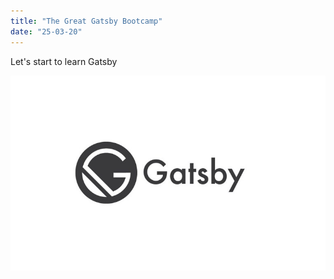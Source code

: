 ```yaml
---
title: "The Great Gatsby Bootcamp"
date: "25-03-20"
---
```


Let's start to learn Gatsby

![GatsbyLogo](./gatsby.jpg)
